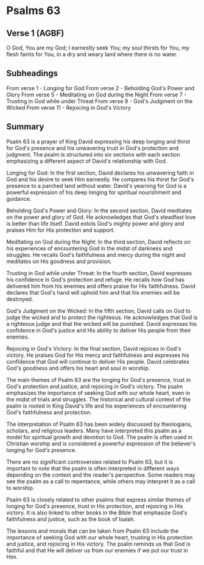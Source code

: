 # Psalms 63

## Verse 1 (AGBF)

O God, You are my God; I earnestly seek You; my soul thirsts for You, my flesh faints for You, in a dry and weary land where there is no water.

## Subheadings

From verse 1 - Longing for God
From verse 2 - Beholding God's Power and Glory
From verse 5 - Meditating on God during the Night
From verse 7 - Trusting in God while under Threat
From verse 9 - God's Judgment on the Wicked
From verse 11 - Rejoicing in God's Victory

## Summary

Psalm 63 is a prayer of King David expressing his deep longing and thirst for God's presence and his unwavering trust in God's protection and judgment. The psalm is structured into six sections with each section emphasizing a different aspect of David's relationship with God.

Longing for God:
In the first section, David declares his unwavering faith in God and his desire to seek Him earnestly. He compares his thirst for God's presence to a parched land without water. David's yearning for God is a powerful expression of his deep longing for spiritual nourishment and guidance.

Beholding God's Power and Glory:
In the second section, David meditates on the power and glory of God. He acknowledges that God's steadfast love is better than life itself. David extols God's mighty power and glory and praises Him for His protection and support.

Meditating on God during the Night:
In the third section, David reflects on his experiences of encountering God in the midst of darkness and struggles. He recalls God's faithfulness and mercy during the night and meditates on His goodness and provision.

Trusting in God while under Threat:
In the fourth section, David expresses his confidence in God's protection and refuge. He recalls how God has delivered him from his enemies and offers praise for His faithfulness. David declares that God's hand will uphold him and that his enemies will be destroyed.

God's Judgment on the Wicked:
In the fifth section, David calls on God to judge the wicked and to protect the righteous. He acknowledges that God is a righteous judge and that the wicked will be punished. David expresses his confidence in God's justice and His ability to deliver His people from their enemies.

Rejoicing in God's Victory:
In the final section, David rejoices in God's victory. He praises God for His mercy and faithfulness and expresses his confidence that God will continue to deliver His people. David celebrates God's goodness and offers his heart and soul in worship.

The main themes of Psalm 63 are the longing for God's presence, trust in God's protection and justice, and rejoicing in God's victory. The psalm emphasizes the importance of seeking God with our whole heart, even in the midst of trials and struggles. The historical and cultural context of the psalm is rooted in King David's life and his experiences of encountering God's faithfulness and protection.

The interpretation of Psalm 63 has been widely discussed by theologians, scholars, and religious leaders. Many have interpreted this psalm as a model for spiritual growth and devotion to God. The psalm is often used in Christian worship and is considered a powerful expression of the believer's longing for God's presence.

There are no significant controversies related to Psalm 63, but it is important to note that the psalm is often interpreted in different ways depending on the context and the reader's perspective. Some readers may see the psalm as a call to repentance, while others may interpret it as a call to worship.

Psalm 63 is closely related to other psalms that express similar themes of longing for God's presence, trust in His protection, and rejoicing in His victory. It is also linked to other books in the Bible that emphasize God's faithfulness and justice, such as the book of Isaiah.

The lessons and morals that can be taken from Psalm 63 include the importance of seeking God with our whole heart, trusting in His protection and justice, and rejoicing in His victory. The psalm reminds us that God is faithful and that He will deliver us from our enemies if we put our trust in Him.
